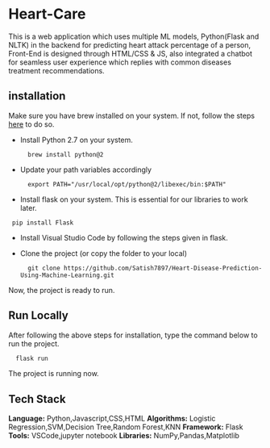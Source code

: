 # Heart-Care
This is a web application which uses multiple ML models, Python(Flask and NLTK) in the backend for predicting heart attack percentage of a person, Front-End is designed through HTML/CSS &amp; JS, also integrated a chatbot for seamless user experience which replies with common diseases treatment recommendations.



## installation

Make sure you have brew installed on your system. If not, follow the steps [here](https://brew.sh) to do so.

- Install Python 2.7 on your system.

  ```
    brew install python@2
  ```

- Update your path variables accordingly

  ```
    export PATH="/usr/local/opt/python@2/libexec/bin:$PATH"
  ```

- Install flask on your system. This is essential for our libraries to work later.

```
 pip install Flask
```

- Install Visual Studio Code by following the steps given in flask.

- Clone the project (or copy the folder to your local)

  ```
    git clone https://github.com/Satish7897/Heart-Disease-Prediction-Using-Machine-Learning.git
  ```

Now, the project is ready to run.

## Run Locally

After following the above steps for installation, type the command below to run the project.

```bash
  flask run
```

The project is running now.

## Tech Stack

**Language:** Python,Javascript,CSS,HTML
**Algorithms:** Logistic Regression,SVM,Decision Tree,Random Forest,KNN
**Framework:** Flask
**Tools:** VSCode,jupyter notebook
**Libraries:** NumPy,Pandas,Matplotlib
